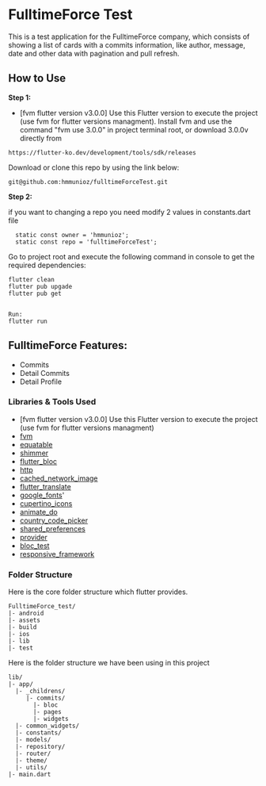 # FulltimeForce Test

This is a test application for the FulltimeForce company, which consists of showing a list of cards with a commits information, like author, message, date and other data with pagination and pull refresh.

## How to Use

**Step 1:**

- [fvm flutter version v3.0.0] Use this Flutter version to execute the project (use fvm for flutter versions managment).
  Install fvm and use the command "fvm use 3.0.0" in project terminal root, or download 3.0.0v directly from

```
https://flutter-ko.dev/development/tools/sdk/releases
```

Download or clone this repo by using the link below:

```
git@github.com:hmmunioz/fulltimeForceTest.git
```

**Step 2:**

if you want to changing a repo you need modify 2 values in constants.dart file

```
  static const owner = 'hmmunioz';
  static const repo = 'fulltimeForceTest';
```

Go to project root and execute the following command in console to get the required dependencies:

```
flutter clean
flutter pub upgade
flutter pub get


Run:
flutter run
```

## FulltimeForce Features:

- Commits
- Detail Commits
- Detail Profile

### Libraries & Tools Used

- [fvm flutter version v3.0.0] Use this Flutter version to execute the project (use fvm for flutter versions managment)
- [fvm](https://fvm.app/es/docs/guides/global_version/)
- [equatable](https://pub.dev/packages/equatable)
- [shimmer](https://pub.dev/packages/shimmer)
- [flutter_bloc](https://pub.dev/packages/flutter_bloc)
- [http](https://pub.dev/packages/http)
- [cached_network_image](https://pub.dev/packages/cached_network_image)
- [flutter_translate](https://pub.dev/packages/flutter_translate)
- [google_fonts](https://pub.dev/packages/google_fonts)'
- [cupertino_icons](https://pub.dev/packages/cupertino_icons)
- [animate_do](https://pub.dev/packages/animate_do)
- [country_code_picker](https://pub.dev/packages/country_code_picker)
- [shared_preferences](https://pub.dev/packages/shared_preferences)
- [provider](https://pub.dev/packages/provider)
- [bloc_test](https://pub.dev/packages/bloc_test)
- [responsive_framework](https://pub.dev/packages/responsive_framework)

### Folder Structure

Here is the core folder structure which flutter provides.

```
FulltimeForce_test/
|- android
|- assets
|- build
|- ios
|- lib
|- test
```

Here is the folder structure we have been using in this project

```
lib/
|- app/
  |- _childrens/
     |- commits/
       |- bloc
       |- pages
       |- widgets
  |- common_widgets/
  |- constants/
  |- models/
  |- repository/
  |- router/
  |- theme/
  |- utils/
|- main.dart
```
